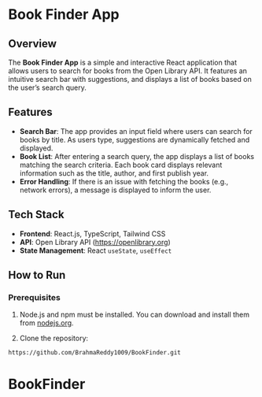# Book Finder App

## Overview

The **Book Finder App** is a simple and interactive React application that allows users to search for books from the Open Library API. It features an intuitive search bar with suggestions, and displays a list of books based on the user’s search query.

## Features

- **Search Bar**: The app provides an input field where users can search for books by title. As users type, suggestions are dynamically fetched and displayed.
- **Book List**: After entering a search query, the app displays a list of books matching the search criteria. Each book card displays relevant information such as the title, author, and first publish year.
- **Error Handling**: If there is an issue with fetching the books (e.g., network errors), a message is displayed to inform the user.

## Tech Stack

- **Frontend**: React.js, TypeScript, Tailwind CSS
- **API**: Open Library API (https://openlibrary.org)
- **State Management**: React `useState`, `useEffect`

## How to Run

### Prerequisites

1. Node.js and npm must be installed. You can download and install them from [nodejs.org](https://nodejs.org).

2. Clone the repository:

```bash
https://github.com/BrahmaReddy1009/BookFinder.git
```

# BookFinder
